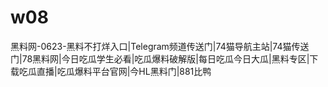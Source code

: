# w08
黑料网-0623-黑料不打烊入口|Telegram频道传送门|74猫导航主站|74猫传送门|78黑料网|今日吃瓜学生必看|吃瓜爆料破解版|每日吃瓜今日大瓜|黑料专区|下载吃瓜直播|吃瓜爆料平台官网|今HL黑料门|881比鸭
